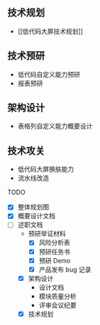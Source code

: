 ## 技术规划
- [[低代码大屏技术规划]]
## 技术预研
- 低代码自定义能力预研
- 报表预研
## 架构设计
- 表格列自定义能力概要设计
## 技术攻关
- 低代码大屏换肤能力
- 流水线改造


TODO
- [x] 整体规划图
- [x] 概要设计文档
- [ ] 述职文档
	- 预研举证材料
		- [x] 风险分析表
		- [x] 预研任务书
		- [x] 预研 Demo
		- [x] 产品发布 bug 记录
	- [x] 架构设计
		- 设计文档
		- 模块质量分析
		- 评审会议纪要
	- [x] 技术规划